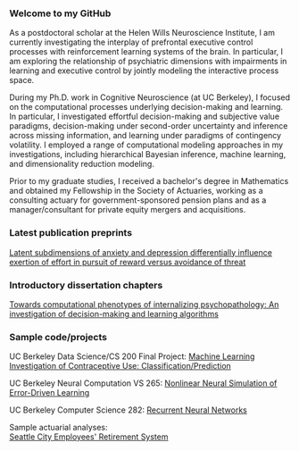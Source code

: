 

### Welcome to my GitHub
As a postdoctoral scholar at the Helen Wills Neuroscience Institute, I am currently investigating the interplay of prefrontal executive control processes with reinforcement learning systems of the brain. In particular, I am exploring the relationship of psychiatric dimensions with impairments in learning and executive control by jointly modeling the interactive process space. 

During my Ph.D. work in Cognitive Neuroscience (at UC Berkeley), I focused on the computational processes underlying decision-making and learning. In particular, I investigated effortful decision-making and subjective value paradigms, decision-making under second-order uncertainty and inference across missing information, and learning under paradigms of contingency volatility. I employed a range of computational modeling approaches in my investigations, including hierarchical Bayesian inference, machine learning, and dimensionality reduction modeling.

Prior to my graduate studies, I received a bachelor's degree in Mathematics and obtained my Fellowship in the Society of Actuaries, working as a consulting actuary for government-sponsored pension plans and as a manager/consultant for private equity mergers and acquisitions. 

### Latest publication preprints   

[Latent subdimensions of anxiety and depression differentially influence exertion of effort in pursuit of reward versus avoidance of threat](https://osf.io/preprints/psyarxiv/nav4p_v1)


### Introductory dissertation chapters

[Towards computational phenotypes of internalizing psychopathology: An investigation of decision-making and learning algorithms](https://osf.io/q3cbu)



### Sample code/projects   


UC Berkeley Data Science/CS 200 Final Project: [Machine Learning Investigation of Contraceptive Use: Classification/Prediction](https://github.com/JSenta/CS200_Final_Project)     

UC Berkeley Neural Computation VS 265: [Nonlinear Neural Simulation of Error-Driven Learning](https://github.com/JSenta/VS265_Neural_Computation)   

UC Berkeley Computer Science 282: [Recurrent Neural Networks](https://github.com/JSenta/CS_NNs)  

Sample actuarial analyses:     
[Seattle City Employees' Retirement System](https://www.seattle.gov/documents/Departments/Retirement/Publications/actuarial/ValuationReport2015.pdf)  


